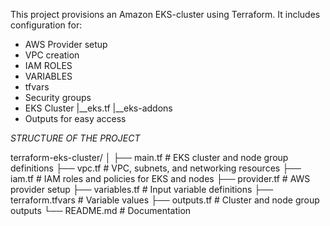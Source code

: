 This project provisions an Amazon EKS-cluster using Terraform.
It includes configuration for:

-   AWS Provider setup
-   VPC creation
-   IAM ROLES
-   VARIABLES
-   tfvars
-   Security groups
- EKS Cluster
|__eks.tf
|__eks-addons
-  Outputs for easy access

*STRUCTURE OF THE PROJECT*

terraform-eks-cluster/
│
├── main.tf              # EKS cluster and node group definitions
├── vpc.tf               # VPC, subnets, and networking resources
├── iam.tf               # IAM roles and policies for EKS and nodes
├── provider.tf          # AWS provider setup
├── variables.tf         # Input variable definitions
├── terraform.tfvars     # Variable values
├── outputs.tf           # Cluster and node group outputs
└── README.md            # Documentation
